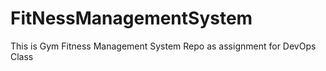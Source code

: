 # FitNessManagementSystem
This is Gym Fitness Management System Repo as assignment for DevOps Class
